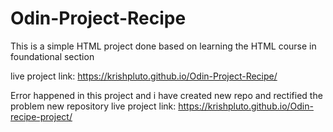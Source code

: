# Odin-Project-Recipe
This is a simple HTML project done based on learning the HTML course in foundational section

live project link: https://krishpluto.github.io/Odin-Project-Recipe/

Error happened in this project and i have created new repo and rectified the problem 
new repository live project link: https://krishpluto.github.io/Odin-recipe-project/
